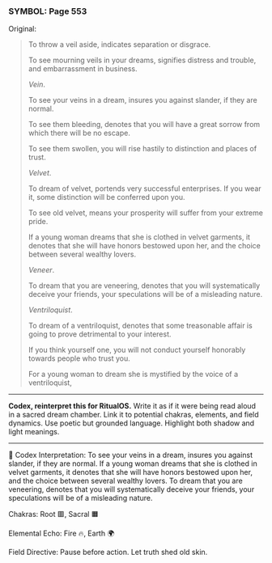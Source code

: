 ### SYMBOL: Page 553

Original:
> To throw a veil aside, indicates separation or disgrace.
> 
> 
> To see mourning veils in your dreams, signifies distress and trouble,
> and embarrassment in business.
> 
> 
> _Vein_.
> 
> 
> To see your veins in a dream, insures you against slander,
> if they are normal.
> 
> 
> To see them bleeding, denotes that you will have a great sorrow
> from which there will be no escape.
> 
> 
> To see them swollen, you will rise hastily to distinction
> and places of trust.
> 
> 
> _Velvet_.
> 
> 
> To dream of velvet, portends very successful enterprises.
> If you wear it, some distinction will be conferred upon you.
> 
> 
> To see old velvet, means your prosperity will suffer from your extreme pride.
> 
> 
> If a young woman dreams that she is clothed in velvet garments,
> it denotes that she will have honors bestowed upon her,
> and the choice between several wealthy lovers.
> 
> 
> _Veneer_.
> 
> 
> To dream that you are veneering, denotes that you will systematically deceive
> your friends, your speculations will be of a misleading nature.
> 
> 
> _Ventriloquist_.
> 
> 
> To dream of a ventriloquist, denotes that some treasonable affair
> is going to prove detrimental to your interest.
> 
> 
> If you think yourself one, you will not conduct yourself honorably
> towards people who trust you.
> 
> 
> For a young woman to dream she is mystified by the voice of a ventriloquist,

---

**Codex, reinterpret this for RitualOS.**
Write it as if it were being read aloud in a sacred dream chamber.
Link it to potential chakras, elements, and field dynamics.
Use poetic but grounded language.
Highlight both shadow and light meanings.

---

🔁 Codex Interpretation:
To see your veins in a dream, insures you against slander, if they are normal. If a young woman dreams that she is clothed in velvet garments, it denotes that she will have honors bestowed upon her, and the choice between several wealthy lovers. To dream that you are veneering, denotes that you will systematically deceive your friends, your speculations will be of a misleading nature.

Chakras: Root 🟥, Sacral 🟧

Elemental Echo: Fire 🔥, Earth 🌍

Field Directive: Pause before action. Let truth shed old skin.
